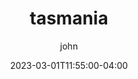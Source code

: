 ---
date: 2023-03-01T11:55:00-04:00
title: "tasmania"
ab: "TAS"
seo_title: "Contact tasmania Senators and Member of parliament"
description: Contact tasmania representatives
author: john
url: /australia/tasmania/
flag: seal.png
weight: 1
state: "yes"

layout: states
---
